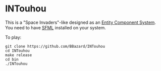 # INTouhou

This is a "Space Invaders"-like designed as an [Entity Component System](https://en.wikipedia.org/wiki/Entity_component_system).
You need to have [SFML](https://en.wikipedia.org/wiki/SFML) installed on your system.

To play:
~~~
git clone https://github.com/BBazard/INTouhou
cd INTouhou
make release
cd bin
./INTouhou
~~~
